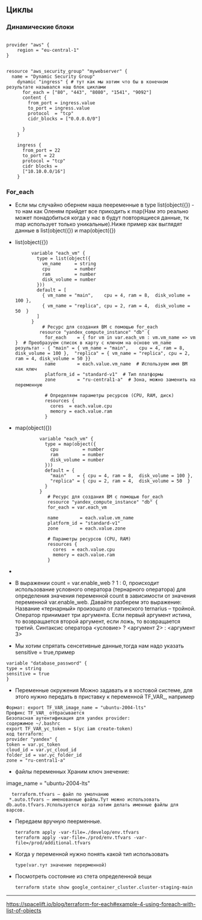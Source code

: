 ## Циклы
 ### Динамические блоки
```
   
provider "aws" {
    region = "eu-central-1"
}


resource "aws_security_group" "mywebserver" {
  name = "Dynamic Security Group"
    dynamic "ingress" { # тут как мы хотим что бы в конечном результате назывался наш блок циклами
      for_each = ["80", "443", "8080", "1541", "9092"]
      content {
        from_port = ingress.value
        to_port = ingress.value
        protocol  = "tcp"
        cidr_blocks = ["0.0.0.0/0"]

      }
    }
 
    ingress {
      from_port = 22
      to_port = 22
      protocol = "tcp"
      cidr blocks =
      ["10.10.0.0/16"]
    }
```

  ### For_each
  - Если мы случайно обернем наша пееременные в type list(object({}) - то нам как Оленям прийдет все прикодить к map(Нам это реально может понадобиться когда у нас в будут повторящиеся данные, тк map использует только уникальные).Ниже пример как выглядят данные в list(object({}) и map(object({})

   - list(object({})
     ```
           variable "each_vm" {
             type = list(object({
               vm_name     = string
               cpu         = number
               ram         = number
               disk_volume = number
             }))
             default = [
               { vm_name = "main",    cpu = 4, ram = 8,  disk_volume = 100 },
               { vm_name = "replica", cpu = 2, ram = 4,  disk_volume = 50  }
             ]
           }
               # Ресурс для создания ВМ с помощью for_each
              resource "yandex_compute_instance" "db" {
                for_each    = { for vm in var.each_vm : vm.vm_name => vm }  # Преобразуем список в карту с ключом на основе vm_name результат - { "main" = { vm_name = "main",    cpu = 4, ram = 8,  disk_volume = 100 },  "replica" = { vm_name = "replica", cpu = 2, ram = 4, disk_volume = 50 }}
                name        = each.value.vm_name  # Используем имя ВМ как ключ
                platform_id = "standard-v1"  # Тип платформы
                zone        = "ru-central1-a"  # Зона, можно заменить на переменную
              
                # Определяем параметры ресурсов (CPU, RAM, диск)
                resources {
                  cores  = each.value.cpu
                  memory = each.value.ram
                }
     ```
   - map(object({})
     ```
              variable "each_vm" {
                type = map(object({
                  cpu         = number
                  ram         = number
                  disk_volume = number
                }))
                default = {
                  "main"    = { cpu = 4, ram = 8,  disk_volume = 100 },
                  "replica" = { cpu = 2, ram = 4,  disk_volume = 50  }
                }
              }
                 # Ресурс для создания ВМ с помощью for_each
                 resource "yandex_compute_instance" "db" {
                 for_each = var.each_vm
               
                 name        = each.value.vm_name
                 platform_id = "standard-v1"
                 zone        = each.value.zone
               
                 # Параметры ресурсов (CPU, RAM)
                 resources {
                   cores  = each.value.cpu
                   memory = each.value.ram
                 }

     ```
   -  

- В выражении count = var.enable_web ? 1 : 0, происходит использование условного оператора (тернарного оператора) для определения значения переменной count в зависимости от значения переменной var.enable_web. Давайте разберем это выражение:
  Название «тернарный» произошло от латинского ternarius – тройной. Оператор принимает три аргумента. Если первый аргумент истина, то возвращается второй аргумент, если ложь, то возвращается третий.
  Синтаксис оператора
  <условие> ? <аргумент 2> : <аргумент 3>


- Мы хотим спрятать сенсетивные данные,тогда нам надо указать sensitive = true,пример
```
variable "database_password" {
type = string
sensitive = true
}
```
- Переменные окружения Можно задавать и в хостовой системе, для этого нужно передать в приставку к переменной TF_VAR_, например
```
Формат: export TF_VAR_image_name = "ubuntu-2004-lts"
Префикс TF_VAR_ отбрасывается
Безопасная аутентификация для yandex provider:
содержимое ~/.bashrc
export TF_VAR_yc_token = $(yc iam create-token)
код terraform:
provider "yandex" {
token = var.yc_token
cloud_id = var.yc_cloud_id
folder_id = var.yc_folder_id
zone = "ru-central1-a"
```
- файлы переменных
Храним ключ знечение:

image_name = "ubuntu-2004-lts"
```
  terraform.tfvars — файл по умолчанию   
 *.auto.tfvars — именованные файлы.Тут можно использовать db.auto.tfvars.Успользуется когда хотим делать именные файлы для варсов.   
```
- Передаем вручную пеерменные.
  ```
  terraform apply -var-file=./develop/env.tfvars
  terraform apply -var-file=./prod/env.tfvars -var-file=/prod/additional.tfvars
  ```
- Когда у переменной нужно понять какой тип использовать
  ```
  type(var.тут значение перерменной)
  ```
- Посмотреть состояние из стета определенной вещи
  ```
  terraform state show google_container_cluster.cluster-staging-main
  ```

--------------------
https://spacelift.io/blog/terraform-for-each#example-4-using-foreach-with-list-of-objects
